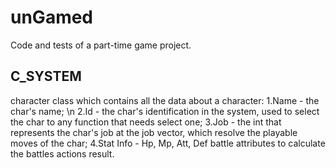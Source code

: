 # unGamed
Code and tests of a part-time game project.


## C_SYSTEM

character class which contains all the data about a character:
    1.Name - the char's name; \n
    2.Id - the char's identification in the system, used to select the char to any function that needs select one;
    3.Job - the int that represents the char's job at the job vector, which resolve the playable moves of the char;
    4.Stat Info - Hp, Mp, Att, Def battle attributes to calculate the battles actions result.
    
    

